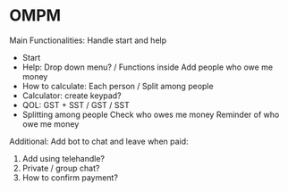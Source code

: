 # OMPM
Main Functionalities:
Handle start and help
- Start
- Help: Drop down menu? / Functions inside
Add people who owe me money
- How to calculate: Each person / Split among people
- Calculator: create keypad?
- QOL: GST + SST / GST / SST
- Splitting among people
Check who owes me money
Reminder of who owe me money

Additional:
Add bot to chat and leave when paid:
1. Add using telehandle?
2. Private / group chat?
3. How to confirm payment?